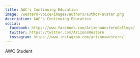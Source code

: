 ```yaml
---
title: AWC's Continuing Education
image: /western-voice/images/authors/author-avatar.png
description: AWC's Continuing Education
social:
  facebook: https://www.facebook.com/ArizonaWesternCollege/
  twitter: https://twitter.com/ArizonaWestern
  instagram: https://www.instagram.com/arizonawestern/
---
```


AWC Student